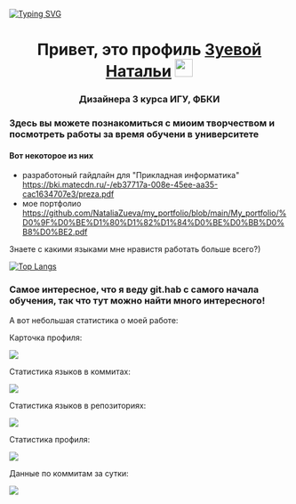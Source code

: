 
[![Typing SVG](https://readme-typing-svg.herokuapp.com?color=%2336BCF7&lines=Дизайнер+3+курса)](https://git.io/typing-svg)


<h1 align="center">Привет, это профиль <a href="https://t.me/Nata_zuv" target="_blank">Зуевой Натальи</a> 
<img src="https://github.com/blackcater/blackcater/raw/main/images/Hi.gif" height="32"/></h1>
<h3 align="center">Дизайнера 3 курса ИГУ, ФБКИ</h3>


### Здесь вы можете познакомиться с миоим творчеством и посмотреть работы за время обучени в университете 


#### Вот некоторое из них 
- разработоный гайдлайн для "Прикладная информатика" https://bki.matecdn.ru/-/eb37717a-008e-45ee-aa35-cac1634707e3/preza.pdf
- мое портфолио https://github.com/NataliaZueva/my_portfolio/blob/main/My_portfolio/%D0%9F%D0%BE%D1%80%D1%82%D1%84%D0%BE%D0%BB%D0%B8%D0%BE2.pdf

Знаете с какими языками мне нравистя работать больше всего?) 

[![Top Langs](https://github-readme-stats.vercel.app/api/top-langs/?username=anuraghazra&layout=compact)](https://github.com/anuraghazra/github-readme-stats)

### Самое интересное, что я веду git.hab с самого начала обучения, так что тут можно найти много интересного! 


А вот небольшая статистика о моей работе: 

Карточка профиля: 

![](https://github-profile-summary-cards.vercel.app/api/cards/profile-details?username=daniilshat&theme=solarized_dark)

Статистика языков в коммитах:

![](https://github-profile-summary-cards.vercel.app/api/cards/most-commit-language?username=daniilshat&theme=solarized_dark)

Статистика языков в репозиториях:

![](https://github-profile-summary-cards.vercel.app/api/cards/repos-per-language?username=daniilshat&theme=solarized_dark)

Статистика профиля:

![](https://github-profile-summary-cards.vercel.app/api/cards/stats?username=daniilshat&theme=solarized_dark)

Данные по коммитам за сутки:

![](https://github-profile-summary-cards.vercel.app/api/cards/productive-time?username=daniilshat&theme=solarized_dark)


<!--
**NataliaZueva/NataliaZueva** is a ✨ _special_ ✨ repository because its `README.md` (this file) appears on your GitHub profile.

Here are some ideas to get you started:

- 🔭 I’m currently working on ...
- 🌱 I’m currently learning ...
- 👯 I’m looking to collaborate on ...
- 🤔 I’m looking for help with ...
- 💬 Ask me about ...
- 📫 How to reach me: ...
- 😄 Pronouns: ...
- ⚡ Fun fact: ...
-->
